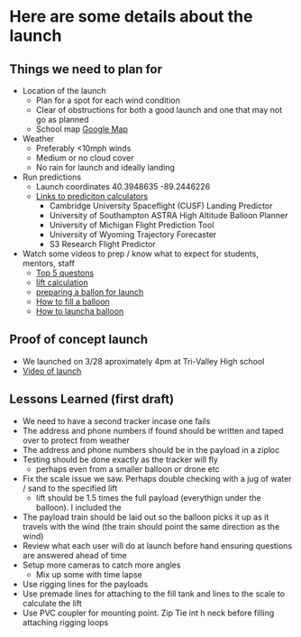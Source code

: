 # Here are some details about the launch

## Things we need to plan for

- Location of the launch
  - Plan for a spot for each wind condition
  - Clear of obstructions for both a good launch and one that may not go as planned
  - School map [Google Map](https://www.google.com/maps/@40.3948635,-89.2446226,1043m/data=!3m1!1e3)
- Weather
  - Preferably <10mph winds
  - Medium or no cloud cover
  - No rain for launch and ideally landing
- Run predictions
  - Launch coordinates 40.3948635 -89.2446226
  - [Links to prediciton calculators](https://www.overlookhorizon.com/how-to-launch-weather-balloons/flight-predictions/)
    - Cambridge University Spaceflight (CUSF) Landing Predictor
    - University of Southampton ASTRA High Altitude Balloon Planner
    - University of Michigan Flight Prediction Tool
    - University of Wyoming Trajectory Forecaster
    - S3 Research Flight Predictor
- Watch some videos to prep / know what to expect for students, mentors, staff
  - [Top 5 questons](https://www.overlookhorizon.com/top-5-questions-for-a-weather-balloon-engineer/)
  - [lift calculation](https://youtu.be/NxwlNnfKMHs)
  - [preparing a ballon for launch](https://youtu.be/6_06Q_eWta8)
  - [How to fill a balloon](https://youtu.be/5Z23L4QIgtQ)
  - [How to launcha balloon](https://youtu.be/x5NyTzCcn9E)

## Proof of concept launch

- We launched on 3/28 aproximately 4pm at Tri-Valley High school
- [Video of launch](https://vimeo.com/693551736)

## Lessons Learned (first draft)

- We need to have a second tracker incase one fails
- The address and phone numbers if found should be written and taped over to protect from weather
- The address and phone numbers should be in the payload in a ziploc
- Testing should be done exactly as the tracker will fly
  - perhaps even from a smaller balloon or drone etc
- Fix the scale issue we saw. Perhaps double checking with a jug of water / sand to the specified lift
  - lift should be 1.5 times the full payload (everythign under the balloon). I included the   
- The payload train should be laid out so the balloon picks it up as it travels with the wind (the train should point the same direction as the wind)
- Review what each user will do at launch before hand ensuring questions are answered ahead of time
- Setup more cameras to catch more angles
  - Mix up some with time lapse
- Use rigging lines for the payloads
- Use premade lines for attaching to the fill tank and lines to the scale to calculate the lift
- Use PVC coupler for mounting point. Zip Tie int h neck before filling attaching rigging loops





